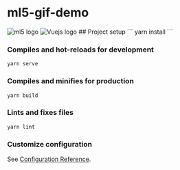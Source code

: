 # ml5-gif-demo

<img src="https://avatars2.githubusercontent.com/u/36965392?v=4" alt="ml5 logo"/>
<img src="https://cdn.iconscout.com/icon/free/png-256/vue-282497.png" alt="Vuejs logo"/>
## Project setup
```
yarn install
```

### Compiles and hot-reloads for development
```
yarn serve
```

### Compiles and minifies for production
```
yarn build
```

### Lints and fixes files
```
yarn lint
```

### Customize configuration
See [Configuration Reference](https://cli.vuejs.org/config/).

